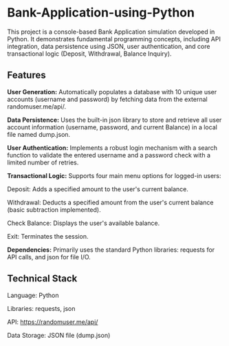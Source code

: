 # Bank-Application-using-Python
This project is a console-based Bank Application simulation developed in Python. It demonstrates fundamental programming concepts, including API integration, data persistence using JSON, user authentication, and core transactional logic (Deposit, Withdrawal, Balance Inquiry).

## Features
**User Generation:** Automatically populates a database with 10 unique user accounts (username and password) by fetching data from the external randomuser.me/api/.

**Data Persistence:** Uses the built-in json library to store and retrieve all user account information (username, password, and current Balance) in a local file named dump.json.

**User Authentication:** Implements a robust login mechanism with a search function to validate the entered username and a password check with a limited number of retries.

**Transactional Logic:** Supports four main menu options for logged-in users:

Deposit: Adds a specified amount to the user's current balance.

Withdrawal: Deducts a specified amount from the user's current balance (basic subtraction implemented).

Check Balance: Displays the user's available balance.

Exit: Terminates the session.

**Dependencies:** Primarily uses the standard Python libraries: requests for API calls, and json for file I/O.

## Technical Stack
Language: Python

Libraries: requests, json

API: https://randomuser.me/api/

Data Storage: JSON file (dump.json)
